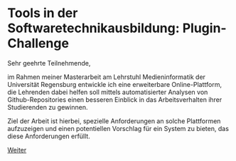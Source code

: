 # Tools in der Softwaretechnikausbildung: Plugin-Challenge

Sehr geehrte Teilnehmende,

im Rahmen meiner Masterarbeit am Lehrstuhl Medieninformatik der Universität Regensburg entwickle ich eine erweiterbare Online-Plattform, die Lehrenden dabei helfen soll mittels automatisierter Analysen von Github-Repositories einen besseren Einblick in das Arbeitsverhalten ihrer Studierenden zu gewinnen. 

Ziel der Arbeit ist hierbei, spezielle Anforderungen an solche Plattformen aufzuzeigen und einen potentiellen Vorschlag für ein System zu bieten, das diese Anforderungen erfüllt.

[Weiter](https://github.com/FelixRDL/Plugin-Challenge/blob/master/ziel_der_studie.md)
